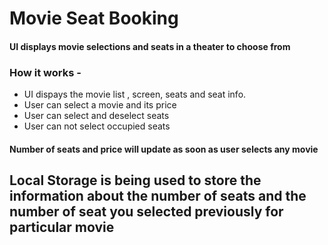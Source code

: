 # Movie Seat Booking

#### UI displays movie selections and seats in a theater to choose from

### How it works -

- UI dispays the movie list , screen, seats and seat info.
- User can select a movie and its price
- User can select and deselect seats
- User can not select occupied seats

#### Number of seats and price will update as soon as user selects any movie

## Local Storage is being used to store the information about the number of seats and the number of seat you selected previously for particular movie
